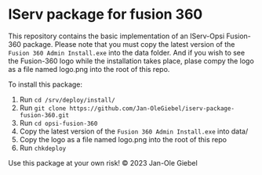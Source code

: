 # IServ package for fusion 360

This repository contains the basic implementation of an IServ-Opsi Fusion-360 package.
Please note that you must copy the latest version of the `Fusion 360 Admin Install.exe` into the data folder.
And if you wish to see the Fusion-360 logo while the installation takes place, plase compy the logo as a file named logo.png into the root of this repo.

To install this package:
1. Run `cd /srv/deploy/install/`
2. Run `git clone https://github.com/Jan-OleGiebel/iserv-package-fusion-360.git`
3. Run `cd opsi-fusion-360`
4. Copy the  latest version of the `Fusion 360 Admin Install.exe` into data/
5. Copy the logo as a file named logo.png into the root of this repo
6. Run `chkdeploy`

Use this package at your own risk!
© 2023 Jan-Ole Giebel